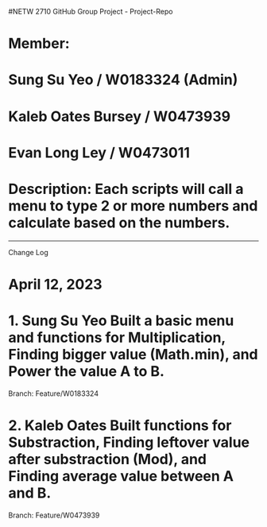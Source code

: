 #NETW 2710 GitHub Group Project - Project-Repo
# Member: 
# Sung Su Yeo / W0183324 (Admin)
# Kaleb Oates Bursey / W0473939
# Evan Long Ley / W0473011

# Description: Each scripts will call a menu to type 2 or more numbers and calculate based on the numbers.


------------------------------------------------------------------------
Change Log



# April 12, 2023

# 1. Sung Su Yeo Built a basic menu and functions for Multiplication, Finding bigger value (Math.min), and Power the value A to B.
  Branch: Feature/W0183324

# 2. Kaleb Oates Built functions for Substraction, Finding leftover value after substraction (Mod), and Finding average value between A and B.
  Branch: Feature/W0473939
